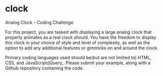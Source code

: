 # clock
Analog Clock - Coding Challenge

For this project, you are tasked with displaying a large analog clock that properly animates as a real clock should. You have the freedom to display this clock in your choice of style and level of complexity, as well as the option to add any additional features or gimmicks on and around the clock.

Primary coding languages used should be(but are not limited to) HTML, CSS, and JavaScript/jQuery,. Please submit your example, along with a Github repository containing the code.
